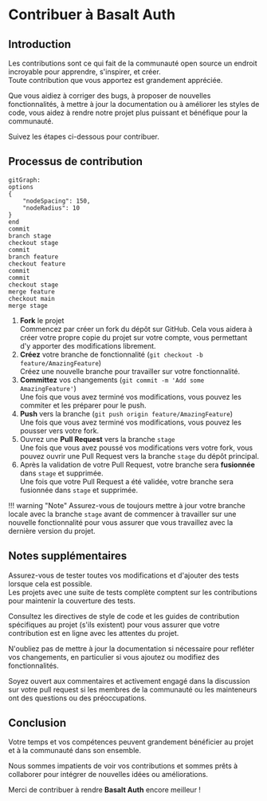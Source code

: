 # **Contribuer à Basalt Auth**

## **Introduction**

Les contributions sont ce qui fait de la communauté open source un endroit incroyable pour apprendre, s'inspirer, et créer.  
Toute contribution que vous apportez est grandement appréciée.

Que vous aidiez à corriger des bugs, à proposer de nouvelles fonctionnalités, à mettre à jour la documentation ou à améliorer les styles de code, vous aidez à rendre notre projet plus puissant et bénéfique pour la communauté.

Suivez les étapes ci-dessous pour contribuer.

## **Processus de contribution**

```mermaid
gitGraph:
options
{
    "nodeSpacing": 150,
    "nodeRadius": 10
}
end
commit
branch stage
checkout stage
commit
branch feature
checkout feature
commit
commit
checkout stage
merge feature
checkout main
merge stage
```

1. **Fork** le projet  
   Commencez par créer un fork du dépôt sur GitHub. Cela vous aidera à créer votre propre copie du projet sur votre compte, vous permettant d'y apporter des modifications librement.
2. **Créez** votre branche de fonctionnalité (`git checkout -b feature/AmazingFeature`)  
    Créez une nouvelle branche pour travailler sur votre fonctionnalité.
3. **Committez** vos changements (`git commit -m 'Add some AmazingFeature'`)  
    Une fois que vous avez terminé vos modifications, vous pouvez les commiter et les préparer pour le push.
4. **Push** vers la branche (`git push origin feature/AmazingFeature`)  
    Une fois que vous avez terminé vos modifications, vous pouvez les pousser vers votre fork.
5. Ouvrez une **Pull Request** vers la branche `stage`  
    Une fois que vous avez poussé vos modifications vers votre fork, vous pouvez ouvrir une Pull Request vers la branche `stage` du dépôt principal.
6. Après la validation de votre Pull Request, votre branche sera **fusionnée** dans `stage` et supprimée.  
    Une fois que votre Pull Request a été validée, votre branche sera fusionnée dans `stage` et supprimée.


!!! warning "Note"
    Assurez-vous de toujours mettre à jour votre branche locale avec la branche `stage` avant de commencer à travailler sur une nouvelle fonctionnalité pour vous assurer que vous travaillez avec la dernière version du projet.

## **Notes supplémentaires**

Assurez-vous de tester toutes vos modifications et d'ajouter des tests lorsque cela est possible.  
Les projets avec une suite de tests complète comptent sur les contributions pour maintenir la couverture des tests.

Consultez les directives de style de code et les guides de contribution spécifiques au projet (s'ils existent) pour vous assurer que votre contribution est en ligne avec les attentes du projet.

N'oubliez pas de mettre à jour la documentation si nécessaire pour refléter vos changements, en particulier si vous ajoutez ou modifiez des fonctionnalités.

Soyez ouvert aux commentaires et activement engagé dans la discussion sur votre pull request si les membres de la communauté ou les mainteneurs ont des questions ou des préoccupations.

## **Conclusion**

Votre temps et vos compétences peuvent grandement bénéficier au projet et à la communauté dans son ensemble.

Nous sommes impatients de voir vos contributions et sommes prêts à collaborer pour intégrer de nouvelles idées ou améliorations.

Merci de contribuer à rendre **Basalt Auth** encore meilleur !
